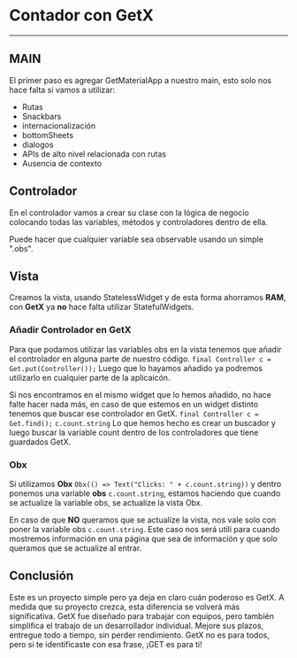 # Contador con GetX
---

## MAIN

El primer paso es agregar GetMaterialApp a nuestro main, esto solo nos hace falta si vamos a utilizar:

* Rutas
* Snackbars
* internacionalización
* bottomSheets
* dialogos
* APIs de alto nivel relacionada con rutas
* Ausencia de contexto


## Controlador

En el controlador vamos a crear su clase con la lógica de negocio colocando todas las variables, métodos y controladores dentro de ella. 

Puede hacer que cualquier variable sea observable usando un simple ".obs".


## Vista

Creamos la vista, usando StatelessWidget y de esta forma ahorramos **RAM**, con **GetX** ya **no** hace falta utilizar StatefulWidgets.

### Añadir Controlador en GetX
Para que podamos utilizar las variables obs en la vista tenemos que añadir el controlador en alguna parte de nuestro código. 
`final Controller c = Get.put(Controller());`
Luego que lo hayamos añadido ya podremos utilizarlo en cualquier parte de la aplicaicón.

Si nos encontramos en el mismo widget que lo hemos añadido, no hace falte hacer nada más, en caso de que estemos en un widget distinto tenemos que buscar ese controlador en GetX.
`final Controller c = Get.find();`
`c.count.string`
Lo que hemos hecho es crear un buscador y luego buscar la variable count dentro de los controladores que tiene guardados GetX.


### Obx
Si utilizamos **Obx** `Obx(() => Text("Clicks: " + c.count.string))` y dentro ponemos una variable **obs** `c.count.string`, estamos haciendo que cuando se actualize la variable obs, se actualize la vista Obx. 

En caso de que **NO** queramos que se actualize la vista, nos vale solo con poner la variable obs `c.count.string`. Este caso nos será utili para cuando mostremos información en una página que sea de información y que solo queramos que se actualize al entrar.

## Conclusión

Este es un proyecto simple pero ya deja en claro cuán poderoso es GetX. A medida que su proyecto crezca, esta diferencia se volverá más significativa. GetX fue diseñado para trabajar con equipos, pero también simplifica el trabajo de un desarrollador individual. Mejore sus plazos, entregue todo a tiempo, sin perder rendimiento. GetX no es para todos, pero si te identificaste con esa frase, ¡GET es para ti!






